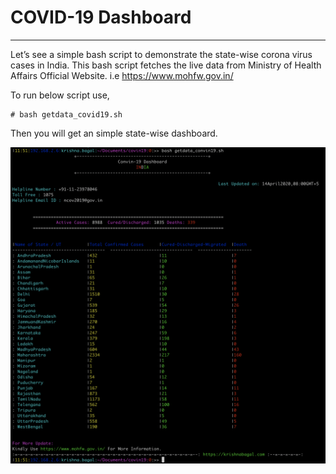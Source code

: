 # COVID-19 Dashboard
---

Let’s see a simple bash script to demonstrate the state-wise corona virus cases in India. This bash script fetches the live data from Ministry of Health Affairs Official Website. i.e  https://www.mohfw.gov.in/

To run below script use,

```
# bash getdata_covid19.sh	
```
Then you will get an simple state-wise dashboard.

![](images/covin.png)
